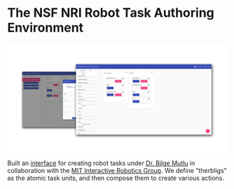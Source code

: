 # The NSF NRI Robot Task Authoring Environment

![Environment](./img/nri-site.jpg)
Built an [interface](https://github.com/abhay-venkatesh/NRI-authoring-UI) for creating robot tasks under [Dr. Bilge Mutlu](http://bilgemutlu.com/) in collaboration with the [MIT Interactive Robotics Group](https://interactive.mit.edu/). We define "therbligs" as the atomic task units, and then compose them to create various actions. 

